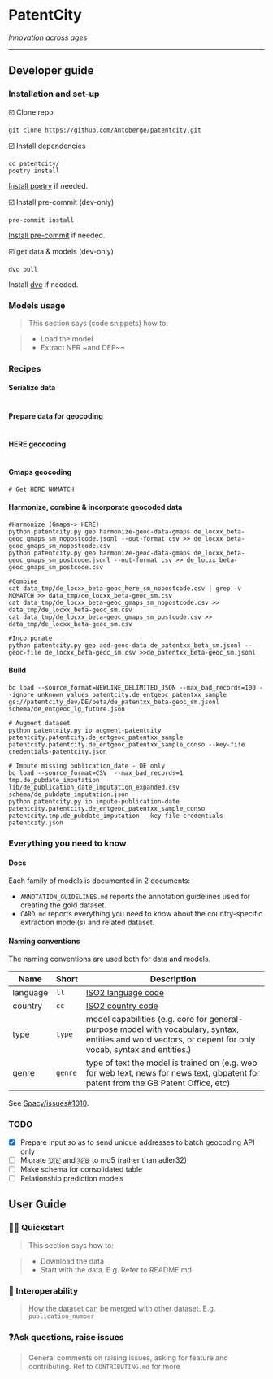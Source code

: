 # PatentCity

*Innovation across ages*

***

## Developer guide

### Installation and set-up


:ballot_box_with_check: Clone repo

```shell script
git clone https://github.com/Antoberge/patentcity.git

```

:ballot_box_with_check: Install dependencies

```shell script
cd patentcity/
poetry install
```

[Install poetry](https://python-poetry.org/) if needed.


:ballot_box_with_check: Install pre-commit (dev-only)

```shell script
pre-commit install
```

[Install pre-commit](https://pre-commit.com) if needed.

:ballot_box_with_check: get data & models (dev-only)

```shell script
dvc pull
```

Install [dvc](https://dvc.org/) if needed.

### Models usage

> This section says (code snippets) how to:

>- Load the model
>- Extract NER ~and DEP~~

### Recipes

#### Serialize data

````shell script

````

#### Prepare data for geocoding

````shell script

````

#### HERE geocoding

````shell script

````

#### Gmaps geocoding

````shell script
# Get HERE NOMATCH

````

#### Harmonize, combine & incorporate geocoded data

```shell script
#Harmonize (Gmaps-> HERE)
python patentcity.py geo harmonize-geoc-data-gmaps de_locxx_beta-geoc_gmaps_sm_nopostcode.jsonl --out-format csv >> de_locxx_beta-geoc_gmaps_sm_nopostcode.csv
python patentcity.py geo harmonize-geoc-data-gmaps de_locxx_beta-geoc_gmaps_sm_postcode.jsonl --out-format csv >> de_locxx_beta-geoc_gmaps_sm_postcode.csv

#Combine
cat data_tmp/de_locxx_beta-geoc_here_sm_nopostcode.csv | grep -v NOMATCH >> data_tmp/de_locxx_beta-geoc_sm.csv
cat data_tmp/de_locxx_beta-geoc_gmaps_sm_nopostcode.csv >> data_tmp/de_locxx_beta-geoc_sm.csv
cat data_tmp/de_locxx_beta-geoc_gmaps_sm_postcode.csv >> data_tmp/de_locxx_beta-geoc_sm.csv

#Incorporate
python patentcity.py geo add-geoc-data de_patentxx_beta_sm.jsonl --geoc-file de_locxx_beta-geoc_sm.csv >>de_patentxx_beta-geoc_sm.jsonl
```

#### Build

````shell script
bq load --source_format=NEWLINE_DELIMITED_JSON --max_bad_records=100 --ignore_unknown_values patentcity.de_entgeoc_patentxx_sample gs://patentcity_dev/DE/beta/de_patentxx_beta-geoc_sm.jsonl schema/de_entgeoc_lg_future.json

# Augment dataset
python patentcity.py io augment-patentcity patentcity.patentcity.de_entgeoc_patentxx_sample patentcity.patentcity.de_entgeoc_patentxx_sample_conso --key-file credentials-patentcity.json

# Impute missing publication_date - DE only
bq load --source_format=CSV  --max_bad_records=1 tmp.de_pubdate_imputation lib/de_publication_date_imputation_expanded.csv schema/de_pubdate_imputation.json
python patentcity.py io impute-publication-date patentcity.patentcity.de_entgeoc_patentxx_sample_conso patentcity.tmp.de_pubdate_imputation --key-file credentials-patentcity.json
````

### Everything you need to know

#### Docs

Each family of models is documented in 2 documents:

- `ANNOTATION_GUIDELINES.md` reports the annotation guidelines used for creating the gold dataset.
- `CARD.md` reports everything you need to know about the country-specific extraction model(s) and related dataset.


#### Naming conventions

The naming conventions are used both for data and models.

Name| Short| Description
---|---|---
language | `ll` | [ISO2 language code](https://en.wikipedia.org/wiki/ISO_3166-1_alpha-2)
country |`cc` | [ISO2 country code](https://en.wikipedia.org/wiki/ISO_3166-1_alpha-2)
type	| `type` | model capabilities (e.g. core for general-purpose model with vocabulary, syntax, entities and word vectors, or depent for only vocab, syntax and entities.)
genre |	`genre` | type of text the model is trained on (e.g. web for web text, news for news text, gbpatent for patent from the GB Patent Office, etc)

See [Spacy/issues#1010](https://github.com/explosion/spaCy/issues/1010).

### TODO

- [x] Prepare input so as to send unique addresses to batch geocoding API only
- [ ] Migrate :de: and :gb: to md5 (rather than adler32)
- [ ] Make schema for consolidated table
- [ ] Relationship prediction models

## User Guide

### :woman_scientist: Quickstart

> This section says how to:

>- Download the data
>- Start with the data. E.g. Refer to README.md

### 🔀 Interoperability

> How the dataset can be merged with other dataset. E.g. `publication_number`

### ❓Ask questions, raise issues

> General comments on raising issues, asking for feature and contributing. Ref to `CONTRIBUTING.md` for more
